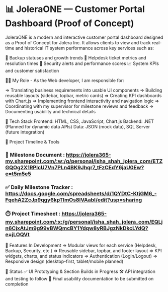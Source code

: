 # 📊 JoleraONE — Customer Portal Dashboard (Proof of Concept)
JoleraONE is a modern and interactive customer portal dashboard designed as a Proof of Concept for Jolera Inc. It allows clients to view and track real-time and historical IT system performance across key services such as:

🔄 Backup statuses and growth trends
🎫 Helpdesk ticket metrics and resolution times
🔐 Security alerts and performance scores
📈 System KPIs and customer satisfaction

👨‍💻 My Role -
As the Web developer, I am responsible for:

=> Translating business requirements into usable UI components
=> Building reusable layouts (sidebar, topbar, metric cards)
=> Creating KPI dashboards with Chart.js
=> Implementing frontend interactivity and navigation logic
=> Coordinating with my supervisor for milestone reviews and feedback
=> Documenting usability and technical details

🧰 Tech Stack
Frontend: HTML, CSS, JavaScript, Chart.js
Backend: .NET (Planned for dynamic data APIs)
Data: JSON (mock data), SQL Server (future integration)

📆 Project Timeline & Tools

### 📄 Milestone Document : https://jolera365-my.sharepoint.com/:w:/g/personal/isha_shah_jolera_com/ETZGQOg2X1RPlcU7Vn7PLn4BK9Jhqr7_tFzCEdY6jaU0Ew?e=t5m5e5

### ✅ Daily Milestone Tracker : https://docs.google.com/spreadsheets/d/1QYDtC-KtjGM6_-FqehA2ZcJp9qgy6kpTlmOs8lVAabI/edit?usp=sharing

### ⏱️ Project Timesheet : https://jolera365-my.sharepoint.com/:x:/g/personal/isha_shah_jolera_com/EQLjn6CjxAtJm9g99vBWQmcBY1Ydqw8yRBJgzNkDkcLYdQ?e=jLOQVt

🧪 Features In Development
=> Modular views for each service (Helpdesk, Backup, Security, etc.)
=> Reusable sidebar, topbar, and footer layout
=> KPI widgets, charts, and status indicators
=> Authentication (Login/Logout)
=> Responsive design (desktop-first, tablet/mobile planned)

📍 Status
✅ UI Prototyping & Section Builds in Progress
🛠️ API integration and testing to follow
📄 Final usability documentation to be submitted on completion



